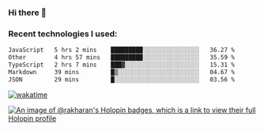 ### Hi there 👋

### Recent technologies I used:
<!--START_SECTION:waka-->

```txt
JavaScript   5 hrs 2 mins    █████████░░░░░░░░░░░░░░░░   36.27 %
Other        4 hrs 57 mins   █████████░░░░░░░░░░░░░░░░   35.59 %
TypeScript   2 hrs 7 mins    ███▓░░░░░░░░░░░░░░░░░░░░░   15.31 %
Markdown     39 mins         █▒░░░░░░░░░░░░░░░░░░░░░░░   04.67 %
JSON         29 mins         █░░░░░░░░░░░░░░░░░░░░░░░░   03.56 %
```

<!--END_SECTION:waka-->
[![wakatime](https://wakatime.com/badge/user/fe50d444-0cee-4d14-a0b3-b9e8509eb4d0.svg)](https://wakatime.com/@fe50d444-0cee-4d14-a0b3-b9e8509eb4d0)

[![An image of @rakharan's Holopin badges, which is a link to view their full Holopin profile](https://holopin.me/rakharan)](https://holopin.io/@rakharan)
